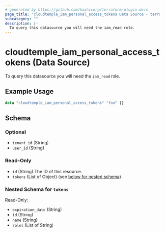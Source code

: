 ```yaml
---
# generated by https://github.com/hashicorp/terraform-plugin-docs
page_title: "cloudtemple_iam_personal_access_tokens Data Source - terraform-provider-cloudtemple"
subcategory: ""
description: |-
  To query this datasource you will need the iam_read role.
---
```


# cloudtemple_iam_personal_access_tokens (Data Source)

To query this datasource you will need the `iam_read` role.

## Example Usage

```terraform
data "cloudtemple_iam_personal_access_tokens" "foo" {}
```

<!-- schema generated by tfplugindocs -->
## Schema

### Optional

- `tenant_id` (String)
- `user_id` (String)

### Read-Only

- `id` (String) The ID of this resource.
- `tokens` (List of Object) (see [below for nested schema](#nestedatt--tokens))

<a id="nestedatt--tokens"></a>
### Nested Schema for `tokens`

Read-Only:

- `expiration_date` (String)
- `id` (String)
- `name` (String)
- `roles` (List of String)


